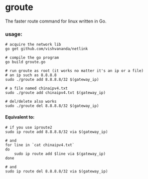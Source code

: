 # groute
The faster route command for linux written in Go.

### usage:
	# acquire the network lib
	go get github.com/vishvananda/netlink
	
	# compile the go program
	go build groute.go
	
	# run groute as root (it works no matter it's an ip or a file)
	# an ip such as 8.8.8.8
	sudo ./groute add 8.8.8.8/32 $(gateway_ip)
	
	# a file named chinaipv4.txt
	sudo ./groute add chinaipv4.txt $(gateway_ip)
	
	# del/delete also works
	sudo ./groute del 8.8.8.8/32 $(gateway_ip)
	
#### Equivalent to:

	# if you use iproute2
	sudo ip route add 8.8.8.8/32 via $(gateway_ip)
	
	# and
	for line in `cat chinaipv4.txt`
	do
		sudo ip route add $line via $(gateway_ip)
	done
	
	# and
	sudo ip route del 8.8.8.8/32 via $(gateway_ip)
